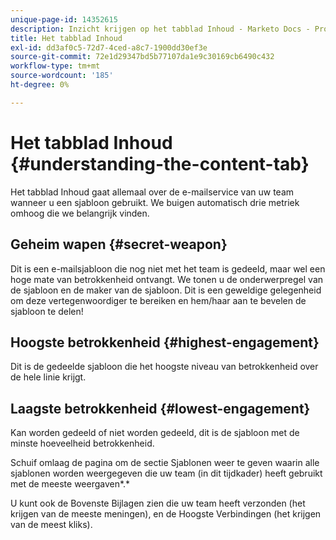 ```yaml
---
unique-page-id: 14352615
description: Inzicht krijgen op het tabblad Inhoud - Marketo Docs - Productdocumentatie
title: Het tabblad Inhoud
exl-id: dd3af0c5-72d7-4ced-a8c7-1900dd30ef3e
source-git-commit: 72e1d29347bd5b77107da1e9c30169cb6490c432
workflow-type: tm+mt
source-wordcount: '185'
ht-degree: 0%

---
```


# Het tabblad Inhoud {#understanding-the-content-tab}

Het tabblad Inhoud gaat allemaal over de e-mailservice van uw team wanneer u een sjabloon gebruikt. We buigen automatisch drie metriek omhoog die we belangrijk vinden.

## Geheim wapen {#secret-weapon}

Dit is een e-mailsjabloon die nog niet met het team is gedeeld, maar wel een hoge mate van betrokkenheid ontvangt. We tonen u de onderwerpregel van de sjabloon en de maker van de sjabloon. Dit is een geweldige gelegenheid om deze vertegenwoordiger te bereiken en hem/haar aan te bevelen de sjabloon te delen!

## Hoogste betrokkenheid {#highest-engagement}

Dit is de gedeelde sjabloon die het hoogste niveau van betrokkenheid over de hele linie krijgt.

## Laagste betrokkenheid {#lowest-engagement}

Kan worden gedeeld of niet worden gedeeld, dit is de sjabloon met de minste hoeveelheid betrokkenheid.

Schuif omlaag de pagina om de sectie Sjablonen weer te geven waarin alle sjablonen worden weergegeven die uw team (in dit tijdkader) heeft gebruikt met de meeste weergaven*.*

U kunt ook de Bovenste Bijlagen zien die uw team heeft verzonden (het krijgen van de meeste meningen), en de Hoogste Verbindingen (het krijgen van de meest kliks).
